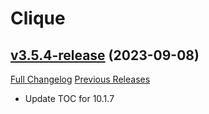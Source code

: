 # Clique

## [v3.5.4-release](https://github.com/jnwhiteh/Clique/tree/v3.5.4-release) (2023-09-08)
[Full Changelog](https://github.com/jnwhiteh/Clique/compare/v3.5.3-release...v3.5.4-release) [Previous Releases](https://github.com/jnwhiteh/Clique/releases)

- Update TOC for 10.1.7  
